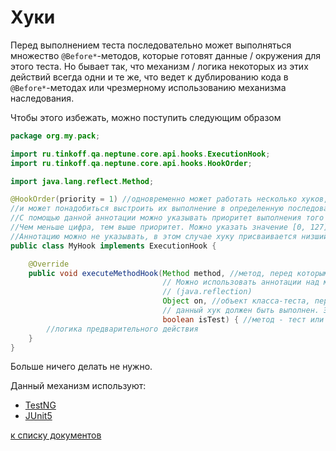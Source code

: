 # Хуки

Перед выполнением теста последовательно может выполняться множество `@Before*`-методов, которые готовят данные / 
окружения для этого теста. Но бывает так, что механизм / логика некоторых из этих действий всегда одни и те же, что ведет к
дублированию кода в `@Before*`-методах или чрезмерному использованию механизма наследования.

Чтобы этого избежать, можно поступить следующим образом

```java
package org.my.pack;

import ru.tinkoff.qa.neptune.core.api.hooks.ExecutionHook;
import ru.tinkoff.qa.neptune.core.api.hooks.HookOrder;

import java.lang.reflect.Method;

@HookOrder(priority = 1) //одновременно может работать несколько хуков,
//и может понадобиться выстроить их выполнение в определенную последовательность.
//С помощью данной аннотации можно указывать приоритет выполнения того или иного хука.
//Чем меньше цифра, тем выше приоритет. Можно указать значение [0, 127].
//Аннотацию можно не указывать, в этом случае хуку присваивается низший приоритет (127).
public class MyHook implements ExecutionHook {

    @Override
    public void executeMethodHook(Method method, //метод, перед которым данный хук должен быть выполнен.
                                  // Можно использовать аннотации над методом или другую метаинформацию
                                  // (java.reflection)
                                  Object on, //объект класса-теста, перед методом которого
                                  // данный хук должен быть выполнен. Эта информация может быть полезна.
                                  boolean isTest) { //метод - тест или нет.
        //логика предварительного действия
    }
}
```

Больше ничего делать не нужно.

Данный механизм используют:
- [TestNG](./../../../testng.integration/doc/rus/README.MD)
- [JUnit5](./../../../jupiter.integration/doc/rus/README.MD)

[к списку документов](README.MD#Оглавление)